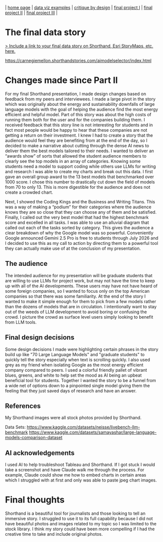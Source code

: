 | [home page](https://cmustudent.github.io/tswd-portfolio-templates/) | [data viz examples](dataviz-examples) | [critique by design](critique-by-design) | [final project I](final-project-part-one) | [final project II](final-project-part-two) | [final project III](final-project-part-three) |

# The final data story
[> Include a link to your final data story on Shorthand, Esri StoryMaps, etc. here. ](https://carnegiemellon.shorthandstories.com/aimodelselector/index.html)

https://carnegiemellon.shorthandstories.com/aimodelselector/index.html

# Changes made since Part II

For my final Shorthand presentation, I made design changes based on feedback from my peers and interviewees.  I made a large pivot in the story which was originally about the energy and sustainability downfalls of large language models with the goal of helping the audience find the most energy efficient and helpful model.  Part of this story was about the high costs of running them both for the user and for the companies building them.  I received feedback that this story line is not interesting for students and in fact most people would be happy to hear that these companies are not getting a return on their investment.  I knew I had to create a story that the audience would feel they are benefiting from at the end of the day, so I decided to make a narrative about cutting through the dense AI news to deliver them the best models tailored to their needs. 
I wanted to deliver an “awards show” of sorts that allowed the student audience members to clearly see the top models in an array of categories.  Knowing some students need a model to support coding while others use LLMs for writing and research I was able to create my charts and break out this data.  I first gave an overall group award to the 13 best models that benchmarked over 1000 score.  I chose this number to drastically cut down the field of models from 70 to only 13.  This is more digestible for the audience and does not create a crowded chart.  

Next, I showed the Coding Kings and the Business and Writing Titans.  This was a way of making a “podium” for their categories where the audience knows they are so close that they can choose any of them and be satisfied.  Finally, I called out the very best model that had the highest benchmark score and excelled in all tasks.  I was able to use an alluvial diagram that called out each of the tasks sorted by category.  This gives the audience a clear breakdown of why the Google model was so powerful.  Conveniently Google announced Gemini 2.5 Pro is free to students through July 2026 and I decided to use this as my call to action by directing them to a powerful tool they can actually make use of at the conclusion of my presentation.   

## The audience


The intended audience for my presentation will be graduate students that are willing to use LLMs for project work, but may not have the time to keep up with all of the AI developments.  These users may have not have heard of some foreign companies, so I wanted to focus only on the top American companies so that there was some familiarity.  At the end of the story I wanted to make it simple enough for them to pick from a few models rather than the dozens of models that are in circulation.  I intentionally want to stay out of the weeds of LLM development to avoid boring or confusing the crowd.  I picture the crowd as surface level users simply looking to benefit from LLM tools.  

## Final design decisions

Some design decisions I made were highlighting certain phrases in the story build up like "70 Large Language Models" and "graduate students" to quickly tell the story especially when text is scrolling quickly.  I also used grey as my friend when isolating Google as the most energy efficient company compared to peers.  I used a colorful friendly pallet of vibrant blues, greens, and white to help set the mood as AI being an upbeat beneficial tool for students. Together I wanted the story to be a funnel from a wide net of options down to a pinpointed single model giving them the feeling that they just saved days of research and have an answer.

## References

My Shorthand images were all stock photos provided by Shorthand.

Data Sets: 
https://www.kaggle.com/datasets/neisse/livebench-llm-benchmark
https://www.kaggle.com/datasets/samayashar/large-language-models-comparison-dataset

## AI acknowledgements
I used AI to help troubleshoot Tableau and Shorthand. If I got stuck I would take a screenshot and have Claude walk me through the process. For example, Claude could show me how to embed charts in certain areas which I struggled with at first and only was able to paste jpeg chart images. 

# Final thoughts
Shorthand is a beautiful tool for journalists and those looking to tell an immersive story.  I struggled to use it to its full capability because I did not have beautiful photos and images related to my topic so I was limited to the stock library.  I think my story could have been more compelling if I had the creative time to take and include original photos.  

